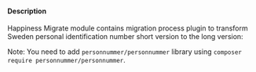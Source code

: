 #### Description

Happiness Migrate module contains migration process plugin to transform Sweden personal identification number short version to the long version:

Note: You need to add `personnummer/personnummer` library using `composer require personnummer/personnummer`. 
 
